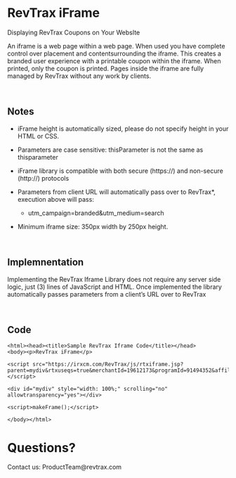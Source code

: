 RevTrax iFrame
==============

Displaying RevTrax Coupons on Your WebsIte


An iframe is a web page within a web page. When used you have complete control
over placement and contentsurrounding the iframe. This creates a branded user
experience with a printable coupon within the iframe. When printed, only the
coupon is printed. Pages inside the iframe are fully managed by RevTrax without
any work by clients.

 

Notes
-----

-   iFrame height is automatically sized, please do not specify height in your
    HTML or CSS.

-   Parameters are case sensitive: thisParameter is not the same as
    thisparameter

-   iFrame library is compatible with both secure (https://) and non-secure
    (http://) protocols

-   Parameters from client URL will automatically pass over to RevTrax\*,
    execution above will pass:

    -   utm_campaign=branded&utm_medium=search

-   Minimum iframe size: 350px width by 250px height.

 

Implemnentation
---------------

Implementing the RevTrax Iframe Library does not require any server side logic,
just (3) lines of JavaScript and HTML. Once implemented the library
automatically passes parameters from a client’s URL over to RevTrax

 

Code
----

~~~~~~~~~~~~~~~~~~~~~~~~~~~~~~~~~~~~~~~~~~~~~~~~~~~~~~~~~~~~~~~~~~~~~~~~~~~~~~~~
<html><head><title>Sample RevTrax Iframe Code</title></head>
<body><p>RevTrax iFrame</p>

<script src="https://irxcm.com/RevTrax/js/rtxiframe.jsp?parent=mydiv&rtxuseqs=true&merchantId=19612173&programId=91494352&affiliateId=19612218&channel=brand"></script>

<div id="mydiv" style="width: 100%;" scrolling="no" allowtransparency="yes"></div>

<script>makeFrame();</script>

</body></html>
~~~~~~~~~~~~~~~~~~~~~~~~~~~~~~~~~~~~~~~~~~~~~~~~~~~~~~~~~~~~~~~~~~~~~~~~~~~~~~~~

Questions?
==========

Contact us: ProductTeam\@revtrax.com

